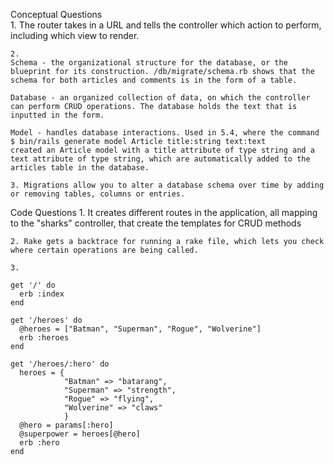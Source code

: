 Conceptual Questions	
	1. The router takes in a URL and tells the controller which action to perform, including which view to render. 

	2. 
	Schema - the organizational structure for the database, or the blueprint for its construction. /db/migrate/schema.rb shows that the schema for both articles and comments is in the form of a table.

	Database - an organized collection of data, on which the controller can perform CRUD operations. The database holds the text that is inputted in the form. 

	Model - handles database interactions. Used in 5.4, where the command
	$ bin/rails generate model Article title:string text:text
	created an Article model with a title attribute of type string and a text attribute of type string, which are automatically added to the articles table in the database.

	3. Migrations allow you to alter a database schema over time by adding or removing tables, columns or entries.

Code Questions
	1. It creates different routes in the application, all mapping to the "sharks" controller, that create the templates for CRUD methods

	2. Rake gets a backtrace for running a rake file, which lets you check where certain operations are being called.  

	3.

	get '/' do
	  erb :index
	end

	get '/heroes' do
	  @heroes = ["Batman", "Superman", "Rogue", "Wolverine"]
	  erb :heroes
	end

	get '/heroes/:hero' do
	  heroes = {
	            "Batman" => "batarang",
	            "Superman" => "strength",
	            "Rogue" => "flying",
	            "Wolverine" => "claws"
	            }
	  @hero = params[:hero]
	  @superpower = heroes[@hero]
	  erb :hero
	end